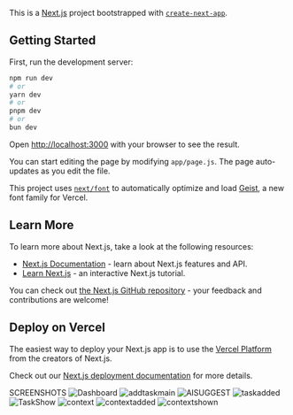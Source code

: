 This is a [Next.js](https://nextjs.org) project bootstrapped with [`create-next-app`](https://github.com/vercel/next.js/tree/canary/packages/create-next-app).

## Getting Started

First, run the development server:

```bash
npm run dev
# or
yarn dev
# or
pnpm dev
# or
bun dev
```

Open [http://localhost:3000](http://localhost:3000) with your browser to see the result.

You can start editing the page by modifying `app/page.js`. The page auto-updates as you edit the file.

This project uses [`next/font`](https://nextjs.org/docs/app/building-your-application/optimizing/fonts) to automatically optimize and load [Geist](https://vercel.com/font), a new font family for Vercel.

## Learn More

To learn more about Next.js, take a look at the following resources:

- [Next.js Documentation](https://nextjs.org/docs) - learn about Next.js features and API.
- [Learn Next.js](https://nextjs.org/learn) - an interactive Next.js tutorial.

You can check out [the Next.js GitHub repository](https://github.com/vercel/next.js) - your feedback and contributions are welcome!

## Deploy on Vercel

The easiest way to deploy your Next.js app is to use the [Vercel Platform](https://vercel.com/new?utm_medium=default-template&filter=next.js&utm_source=create-next-app&utm_campaign=create-next-app-readme) from the creators of Next.js.

Check out our [Next.js deployment documentation](https://nextjs.org/docs/app/building-your-application/deploying) for more details.

SCREENSHOTS
![Dashboard](https://github.com/user-attachments/assets/8ce58765-c0b0-4161-87a9-39feca582326)
![addtaskmain](https://github.com/user-attachments/assets/9f4fe7bf-f940-43b2-8e74-565e2bd75526)
![AISUGGEST](https://github.com/user-attachments/assets/1f54e2c9-4136-4a70-944e-2759bf59944b)
![taskadded](https://github.com/user-attachments/assets/d1dde805-55e2-4d99-89a4-fb35fda42d10)
![TaskShow](https://github.com/user-attachments/assets/5c174d2a-c75e-4c2a-8827-f50fd8d5b40a)
![context](https://github.com/user-attachments/assets/ab5971d1-f90b-4923-a963-fb07675295b1)
![contextadded](https://github.com/user-attachments/assets/7b427d5d-4420-4461-b6bd-0e9c762f3733)
![contextshown](https://github.com/user-attachments/assets/03c886f2-6c99-4863-9fef-39ea89080b9c)







